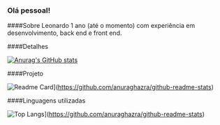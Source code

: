 ### Olá pessoal!

####Sobre Leonardo
1 ano (até o momento) com experiência em desenvolvimento, back end e front end.

####Detalhes

[![Anurag's GitHub stats](https://github-readme-stats.vercel.app/api?username=leotscheidt&show_icons=true&theme=dark)](https://github.com/anuraghazra/github-readme-stats)

####Projeto

![Readme Card](https://github-readme-stats.vercel.app/api/pin/?username=leotscheidt&repo=TikTok-Project&theme=dark)](https://github.com/anuraghazra/github-readme-stats)

####Linguagens utilizadas

![Top Langs](https://github-readme-stats.vercel.app/api/top-langs/?username=leotscheidt&layout=compact)](https://github.com/anuraghazra/github-readme-stats)
